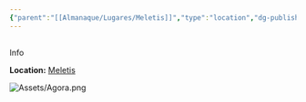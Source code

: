 ```yaml
---
{"parent":"[[Almanaque/Lugares/Meletis]]","type":"location","dg-publish":null,"dg-publish-dm":true,"permalink":"/almanaque/lugares/agora/","dgPassFrontmatter":true}
---
```


<p><span><div data-callout-metadata="" data-callout-fold="" data-callout="info" class="callout node-insert-event"><div class="callout-title" dir="auto"><div class="callout-icon"><svg width="16" height="16"></svg></div><div class="callout-title-inner">Info</div></div><div class="callout-content">
<p dir="auto"><strong>Location:</strong> <a data-tooltip-position="top" aria-label="Almanaque/Lugares/Meletis.md" data-href="Almanaque/Lugares/Meletis.md" href="Almanaque/Lugares/Meletis.md" class="internal-link" target="_blank" rel="noopener nofollow">Meletis</a></p>
</div></div></span></p><p><span><span alt="Assets/Agora.png" src="Assets/Agora.png" class="internal-embed media-embed image-embed is-loaded"><img alt="Assets/Agora.png" src="app://32b9fc4060d152bf8d5b054f6fc154e51317/G:/Mi%20unidad/Vault/Assets/Agora.png?1759169773727"></span></span></p>

